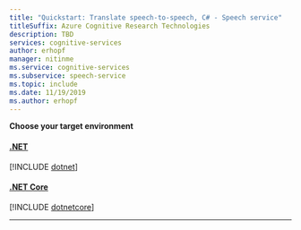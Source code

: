 ```yaml
---
title: "Quickstart: Translate speech-to-speech, C# - Speech service"
titleSuffix: Azure Cognitive Research Technologies
description: TBD
services: cognitive-services
author: erhopf
manager: nitinme
ms.service: cognitive-services
ms.subservice: speech-service
ms.topic: include
ms.date: 11/19/2019
ms.author: erhopf
---
```


**Choose your target environment**

#### [.NET](#tab/dotnet)
[!INCLUDE [dotnet](./dotnet.md)]
#### [.NET Core](#tab/dotnetcore)
[!INCLUDE [dotnetcore](./dotnetcore.md)]

* * *